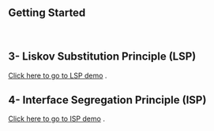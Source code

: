 ## Getting Started

<br/>

## 3- Liskov Substitution Principle (LSP)

[Click here to go to LSP demo](https://github.com/CodingF0X/Solid-Principles/blob/Liskov-Substitute-Principle/src/liskov_subtitution/LSP%20and%20Eample%20Scenario.MD) .

## 4- Interface Segregation Principle (ISP)
[Click here to go to ISP demo](https://github.com/CodingF0X/Solid-Principles/blob/Interface-Segregation-Principle/src/interface_segregation/ISP%20%26%20Scenario%20Problem.MD) .
